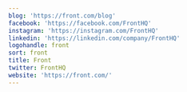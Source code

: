 ```yaml
---
blog: 'https://front.com/blog'
facebook: 'https://facebook.com/FrontHQ'
instagram: 'https://instagram.com/FrontHQ'
linkedin: 'https://linkedin.com/company/FrontHQ'
logohandle: front
sort: front
title: Front
twitter: FrontHQ
website: 'https://front.com/'
---
```

